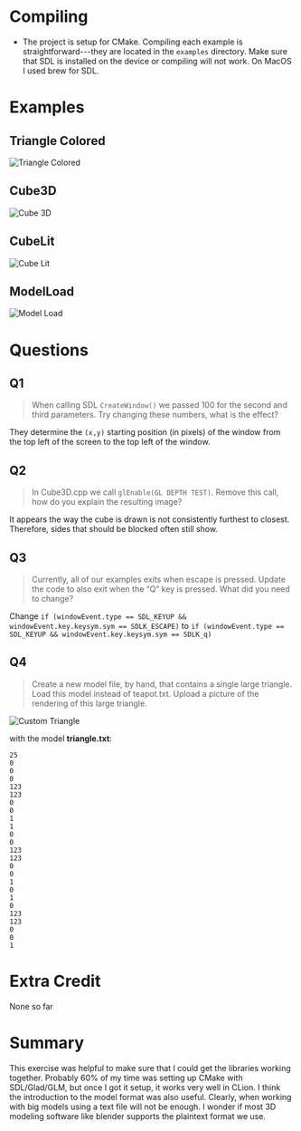 # Compiling

- The project is setup for CMake. Compiling each example is straightforward---they are located in the `examples`
  directory. Make sure that SDL is installed on the device or compiling will not work. On MacOS
  I used brew for SDL.

# Examples

## Triangle Colored

![Triangle Colored](.github/triangle-colored.png)

## Cube3D

![Cube 3D](.github/cube-3d.png)

## CubeLit

![Cube Lit](.github/cube-lit.png)

## ModelLoad

![Model Load](.github/model-load.png)

# Questions

## Q1

> When calling SDL `CreateWindow()` we passed 100 for the second and third parameters. Try changing these numbers, what is the effect?

They determine the `(x,y)` starting position (in pixels) of the window from the top left of the screen to the top left
of the window.

## Q2

> In Cube3D.cpp we call `glEnable(GL DEPTH TEST)`. Remove this call, how do you explain the resulting image?

It appears the way the cube is drawn is not consistently furthest to closest. Therefore, sides that should be blocked
often still show.

## Q3

> Currently, all of our examples exits when escape is pressed. Update the code to also exit when the “Q” key is pressed.
> What did you need to change?

Change `if (windowEvent.type == SDL_KEYUP && windowEvent.key.keysym.sym == SDLK_ESCAPE)` to
`if (windowEvent.type == SDL_KEYUP && windowEvent.key.keysym.sym == SDLK_q) `

## Q4

> Create a new model file, by hand, that contains a single large triangle.
> Load this model instead of teapot.txt.
> Upload a picture of the rendering of this large triangle.

![Custom Triangle](.github/custom-triangle.png)

with the model **triangle.txt**:

```text
25
0
0
0
123
123
0
0
1
1
0
0
123
123
0
0
1
0
1
0
123
123
0
0
1
```

# Extra Credit

None so far

# Summary

This exercise was helpful to make sure that I could get the libraries working together. Probably 60% of my time was
setting up CMake with SDL/Glad/GLM, but once I got it setup, it works very well in CLion. I think the introduction to
the model format was also useful. Clearly, when working with big models using a text file will not be enough. I wonder
if most 3D modeling software like blender supports the plaintext format we use.

